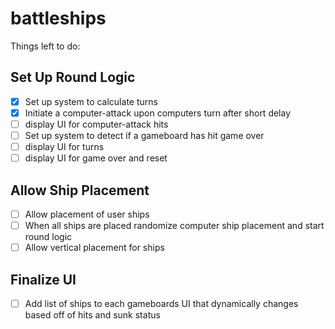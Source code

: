 # battleships

Things left to do: 

## Set Up Round Logic
- [x] Set up system to calculate turns
- [x] Initiate a computer-attack upon computers turn after short delay
- [ ] display UI for computer-attack hits
- [ ] Set up system to detect if a gameboard has hit game over
- [ ] display UI for turns
- [ ] display UI for game over and reset

## Allow Ship Placement
- [ ] Allow placement of user ships
- [ ] When all ships are placed randomize computer ship placement and start round logic
- [ ] Allow vertical placement for ships

## Finalize UI
- [ ] Add list of ships to each gameboards UI that dynamically changes based off of hits and sunk status

